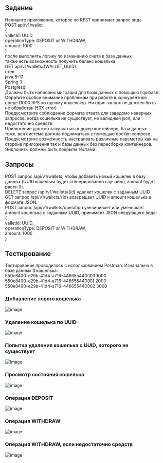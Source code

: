 ## Задание
Напишите приложение, которое по REST принимает запрос вида  
POST api/v1/wallet  
{  
valletId: UUID,  
operationType: DEPOSIT or WITHDRAW,  
amount: 1000  
}  
после выполнять логику по изменению счета в базе данных  
также есть возможность получить баланс кошелька  
GET api/v1/wallets/{WALLET_UUID}  
стек:  
java 8-17  
Spring 3  
Postgresql  
Должны быть написаны миграции для базы данных с помощью liquibase  
Обратите особое внимание проблемам при работе в конкурентной среде (1000 RPS по одному кошельку). Ни один запрос не должен быть не обработан (50Х error)  
Предусмотрите соблюдение формата ответа для заведомо неверных запросов, когда кошелька не существует, не валидный json, или недостаточно средств.  
Приложение должно запускаться в докер контейнере, база данных тоже, вся система должна подниматься с помощью docker-compose  
Предусмотрите возможность настраивать различные параметры как на стороне приложения так и базы данных без пересборки контейнеров.  
Эндпоинты должны быть покрыты тестами.  
## Запросы
POST запрос /api/v1/wallets, чтобы добавить новый кошелек в базу данных (UUID кошелька будет сгенерированно случайно, amount будет равен 0).  
DELETE запрос /api/v1/wallets/{id} удаляет кошелек с заданным UUID.  
GET запрос /api/v1/wallets/{id} возвращает UUID и amount кошелька в формате JSON.  
POST запрос /api/v1/wallets/operation увеличивает или уменьшает amount кошелька с заданным UUID, принимает JSON следующего вида:  
{  
valletId: UUID,  
operationType: DEPOSIT or WITHDRAW,  
amount: 1000  
}  
## Тестирование
Тестирование проводилось с использованием Postman. Изначально в базе данных 3 кошелька:  
550e8400-e29b-41d4-a716-446655440000 1000  
550e8400-e29b-41d4-a716-446655440001 2000  
550e8400-e29b-41d4-a716-446655440002 3000  
### Добавление нового кошелька
![image](https://github.com/user-attachments/assets/931521d2-92e7-47eb-8313-9fe72a3d3871)
### Удаление кошелька по UUID
![image](https://github.com/user-attachments/assets/54bb2eb1-f2a0-4bc2-83e7-a5945e4c8279)
### Попытка удаления кошелька с UUID, которого не существует
![image](https://github.com/user-attachments/assets/cbdedf1c-8616-4065-9d83-3b2489ece3f9)
### Просмотр состояния кошелька
![image](https://github.com/user-attachments/assets/d50911f8-c8f4-44ec-ad45-d95c9b9d9476)
### Операция DEPOSIT
![image](https://github.com/user-attachments/assets/dd5ab5ba-ba5b-41df-b795-70202c4ff017)
### Операция WITHDRAW
![image](https://github.com/user-attachments/assets/7c29c64d-78e4-41d6-b4eb-005a3b0cb3de)
### Операция WITHDRAW, если недостаточно средств
![image](https://github.com/user-attachments/assets/5db1fe8e-3823-4351-ac4f-a62cf7f7d423)
